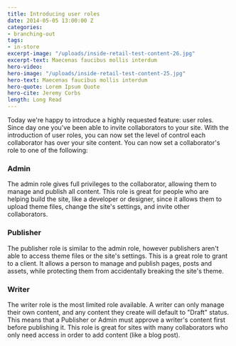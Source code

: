 ```yaml
---
title: Introducing user roles
date: 2014-05-05 13:00:00 Z
categories:
- branching-out
tags:
- in-store
excerpt-image: "/uploads/inside-retail-test-content-26.jpg"
excerpt-text: Maecenas faucibus mollis interdum
hero-video: 
hero-image: "/uploads/inside-retail-test-content-25.jpg"
hero-text: Maecenas faucibus mollis interdum
hero-quote: Lorem Ipsum Quote
hero-cite: Jeremy Corbs
length: Long Read
---
```


Today we're happy to introduce a highly requested feature: user roles. Since day one you've been able to invite collaborators to your site. With the introduction of user roles, you can now set the level of control each collaborator has over your site content. You can now set a collaborator's role to one of the following:

### Admin

The admin role gives full privileges to the collaborator, allowing them to manage and publish all content. This role is great for people who are helping build the site, like a developer or designer, since it allows them to upload theme files, change the site's settings, and invite other collaborators.

### Publisher

The publisher role is similar to the admin role, however publishers aren't able to access theme files or the site's settings. This is a great role to grant to a client. It allows a person to manage and publish pages, posts and assets, while protecting them from accidentally breaking the site's theme.

### Writer

The writer role is the most limited role available. A writer can only manage their own content, and any content they create will default to "Draft" status. This means that a Publisher or Admin must approve a writer's content first before publishing it. This role is great for sites with many collaborators who only need access in order to add content (like a blog post).
